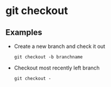 # git checkout

## Examples

* Create a new branch and check it out

  `git checkout -b branchname`

* Checkout most recently left branch

  `git checkout -`

